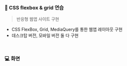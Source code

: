 ### 📱 CSS flexbox & grid 연습

> 반응형 웹앱 사이트 구현

- CSS FlexBox, Grid, MediaQuery를 통한 웹앱 레이아웃 구현
- 데스크탑 버전, 모바일 버전 둘 다 구현



<br>

### 💻 화면
